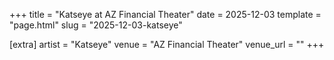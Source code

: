 +++
title = "Katseye at AZ Financial Theater"
date = 2025-12-03
template = "page.html"
slug = "2025-12-03-katseye"

[extra]
artist = "Katseye"
venue = "AZ Financial Theater"
venue_url = ""
+++
